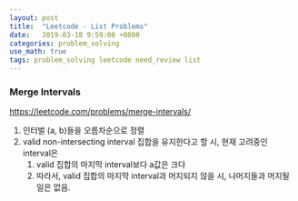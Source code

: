 ```yaml
---
layout: post
title:  "Leetcode - List Problems"
date:   2019-03-18 9:59:00 +0800
categories: problem_solving
use_math: true
tags: problem_solving leetcode need_review list
---
```


### Merge Intervals

<a href="https://leetcode.com/problems/merge-intervals/" target="_blank">https://leetcode.com/problems/merge-intervals/</a>

1. 인터벌 (a, b)들을 오름차순으로 정렬
2. valid non-intersecting interval 집합을 유지한다고 할 시, 현재 고려중인 interval은 
    1. valid 집합의 마지막 interval보다 a값은 크다
    2. 따라서, valid 집합의 마지막 interval과 머지되지 않을 시, 나머지들과 머지될 일은 없음.

